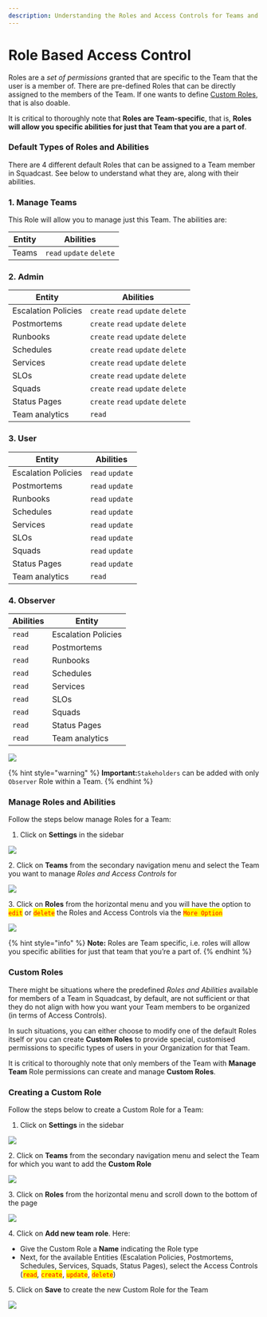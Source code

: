 ```yaml
---
description: Understanding the Roles and Access Controls for Teams and Custom Roles
---
```


# Role Based Access Control

Roles are a _set of permissions_ granted that are specific to the Team that the user is a member of. There are pre-defined Roles that can be directly assigned to the members of the Team. If one wants to define [Custom Roles](broken-reference), that is also doable.

It is critical to thoroughly note that **Roles are Team-specific**, that is, **Roles will allow you specific abilities for just that Team that you are a part of**.

### Default Types of Roles and Abilities <a href="#default-types-of-roles-and-abilities" id="default-types-of-roles-and-abilities"></a>

There are 4 different default Roles that can be assigned to a Team member in Squadcast. See below to understand what they are, along with their abilities.

### 1. Manage Teams <a href="#1-manage-teams" id="1-manage-teams"></a>

This Role will allow you to manage just this Team. The abilities are:

| Entity | Abilities                |
| ------ | ------------------------ |
| Teams  | `read` `update` `delete` |

### 2. Admin <a href="#2-admin" id="2-admin"></a>

| Entity              | Abilities                         |
| ------------------- | --------------------------------- |
| Escalation Policies | `create` `read` `update` `delete` |
| Postmortems         | `create` `read` `update` `delete` |
| Runbooks            | `create` `read` `update` `delete` |
| Schedules           | `create` `read` `update` `delete` |
| Services            | `create` `read` `update` `delete` |
| SLOs                | `create` `read` `update` `delete` |
| Squads              | `create` `read` `update` `delete` |
| Status Pages        | `create` `read` `update` `delete` |
| Team analytics      | `read`                            |

### 3. User <a href="#3-user" id="3-user"></a>

| Entity              | Abilities       |
| ------------------- | --------------- |
| Escalation Policies | `read` `update` |
| Postmortems         | `read` `update` |
| Runbooks            | `read` `update` |
| Schedules           | `read` `update` |
| Services            | `read` `update` |
| SLOs                | `read` `update` |
| Squads              | `read` `update` |
| Status Pages        | `read` `update` |
| Team analytics      | `read`          |

### 4. Observer <a href="#4-observer" id="4-observer"></a>

| Abilities | Entity              |
| --------- | ------------------- |
| `read`    | Escalation Policies |
| `read`    | Postmortems         |
| `read`    | Runbooks            |
| `read`    | Schedules           |
| `read`    | Services            |
| `read`    | SLOs                |
| `read`    | Squads              |
| `read`    | Status Pages        |
| `read`    | Team analytics      |

![](../.gitbook/assets/rbac\_roles.png)

{% hint style="warning" %}
**Important:**`Stakeholders` can be added with only `Observer` Role within a Team.
{% endhint %}

### Manage Roles and Abilities <a href="#manage-roles-and-abilities" id="manage-roles-and-abilities"></a>

Follow the steps below manage Roles for a Team:

1. Click on **Settings** in the sidebar

![](<../.gitbook/assets/add\_and\_delete\_users\_1 (1).png>)

2\. Click on **Teams** from the secondary navigation menu and select the Team you want to manage _Roles and Access Controls_ for

![](<../.gitbook/assets/add\_and\_delete\_teams\_1 (3).png>)

3\. Click on **Roles** from the horizontal menu and you will have the option to <mark style="color:red;">`edit`</mark> or <mark style="color:red;">`delete`</mark> the Roles and Access Controls via the <mark style="color:red;">`More Option`</mark>

![](<../.gitbook/assets/rbac\_2 (1).png>)

{% hint style="info" %}
**Note:** Roles are Team specific, i.e. roles will allow you specific abilities for just that team that you’re a part of.
{% endhint %}

### Custom Roles <a href="#custom-roles" id="custom-roles"></a>

There might be situations where the predefined _Roles and Abilities_ available for members of a Team in Squadcast, by default, are not sufficient or that they do not align with how you want your Team members to be organized (in terms of Access Controls).

In such situations, you can either choose to modify one of the default Roles itself or you can create **Custom Roles** to provide special, customised permissions to specific types of users in your Organization for that Team.

It is critical to thoroughly note that only members of the Team with **Manage Team** Role permissions can create and manage **Custom Roles**.

### Creating a Custom Role <a href="#creating-a-custom-role" id="creating-a-custom-role"></a>

Follow the steps below to create a Custom Role for a Team:

1. Click on **Settings** in the sidebar

![](<../.gitbook/assets/add\_and\_delete\_users\_1 (2) (1).png>)

2\. Click on **Teams** from the secondary navigation menu and select the Team for which you want to add the **Custom Role**

![](../.gitbook/assets/add\_and\_delete\_teams\_1.png)

3\. Click on **Roles** from the horizontal menu and scroll down to the bottom of the page

![](../.gitbook/assets/rbac\_3.png)

4\. Click on **Add new team role**. Here:

* Give the Custom Role a **Name** indicating the Role type
* Next, for the available Entities (Escalation Policies, Postmortems, Schedules, Services, Squads, Status Pages), select the Access Controls (<mark style="color:red;">`read`</mark>, <mark style="color:red;">`create`</mark>, <mark style="color:red;">`update`</mark>, <mark style="color:red;">`delete`</mark>)

5\. Click on **Save** to create the new Custom Role for the Team

![](../.gitbook/assets/rbac\_4.png)

